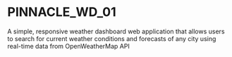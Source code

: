 # PINNACLE_WD_01
A simple, responsive weather dashboard web application that allows users to search for current weather conditions and forecasts of any city using real-time data from OpenWeatherMap API
